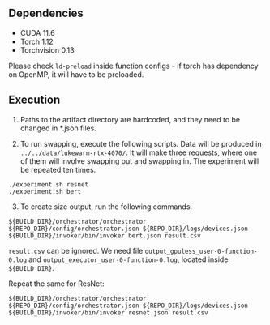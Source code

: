 
## Dependencies

* CUDA 11.6
* Torch 1.12
* Torchvision 0.13

Please check `ld-preload` inside function configs - if torch has dependency on OpenMP,
it will have to be preloaded.

## Execution

1. Paths to the artifact directory are hardcoded, and they need to be changed in *.json files.

2. To run swapping, execute the following scripts. Data will be produced in `../../data/lukewarm-rtx-4070/`.
It will make three requests, where one of them will involve swapping out and swapping in.
The experiment will be repeated ten times.

```
./experiment.sh resnet
./experiment.sh bert
```

3. To create size output, run the following commands.

```
${BUILD_DIR}/orchestrator/orchestrator ${REPO_DIR}/config/orchestrator.json ${REPO_DIR}/logs/devices.json
${BUILD_DIR}/invoker/bin/invoker bert.json result.csv
```

`result.csv` can be ignored. We need file `output_gpuless_user-0-function-0.log` and `output_executor_user-0-function-0.log`,
located inside `${BUILD_DIR}`.

Repeat the same for ResNet:

```
${BUILD_DIR}/orchestrator/orchestrator ${REPO_DIR}/config/orchestrator.json ${REPO_DIR}/logs/devices.json
${BUILD_DIR}/invoker/bin/invoker resnet.json result.csv
```
